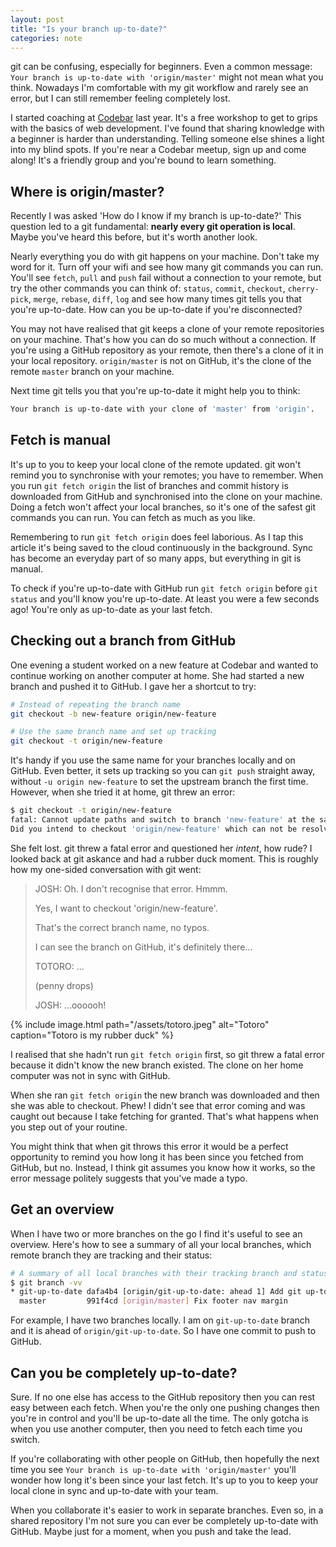 ```yaml
---
layout: post
title: "Is your branch up-to-date?"
categories: note
---
```

git can be confusing, especially for beginners. Even a common message: `Your branch is up-to-date with 'origin/master'` might not mean what you think. Nowadays I'm comfortable with my git workflow and rarely see an error, but I can still remember feeling completely lost.

I started coaching at [Codebar](http://codebar.io) last year. It's a free workshop to get to grips with the basics of web development. I've found that sharing knowledge with a beginner is harder than understanding. Telling someone else shines a light into my blind spots. If you're near a Codebar meetup, sign up and come along! It's a friendly group and you're bound to learn something.

## Where is origin/master?

Recently I was asked 'How do I know if my branch is up-to-date?' This question led to a git fundamental: **nearly every git operation is local**. Maybe you've heard this before, but it's worth another look.

Nearly everything you do with git happens on your machine. Don't take my word for it. Turn off your wifi and see how many git commands you can run. You'll see `fetch`, `pull` and `push` fail without a connection to your remote, but try the other commands you can think of: `status`, `commit`, `checkout`, `cherry-pick`, `merge`, `rebase`, `diff`, `log` and see how many times git tells you that you're up-to-date. How can you be up-to-date if you're disconnected?

You may not have realised that git keeps a clone of your remote repositories on your machine. That's how you can do so much without a connection. If you're using a GitHub repository as your remote, then there's a clone of it in your local repository. `origin/master` is not on GitHub, it's the clone of the remote `master` branch on your machine.

Next time git tells you that you're up-to-date it might help you to think:

```bash
Your branch is up-to-date with your clone of 'master' from 'origin'.
```

## Fetch is manual

It's up to you to keep your local clone of the remote updated. git won't remind you to synchronise with your remotes; you have to remember. When you run `git fetch origin` the list of branches and commit history is downloaded from GitHub and synchronised into the clone on your machine. Doing a fetch won't affect your local branches, so it's one of the safest git commands you can run. You can fetch as much as you like.

Remembering to run `git fetch origin` does feel laborious. As I tap this article it's being saved to the cloud continuously in the background.  Sync has become an everyday part of so many apps, but everything in git is manual.

To check if you're up-to-date with GitHub run `git fetch origin` before `git status` and you'll know you're up-to-date. At least you were a few seconds ago! You're only as up-to-date as your last fetch.

## Checking out a branch from GitHub

One evening a student worked on a new feature at Codebar and wanted to continue working on another computer at home. She had started a new branch and pushed it to GitHub. I gave her a shortcut to try:

```bash
# Instead of repeating the branch name
git checkout -b new-feature origin/new-feature

# Use the same branch name and set up tracking
git checkout -t origin/new-feature
```

It's handy if you use the same name for your branches locally and on GitHub. Even better, it sets up tracking so you can `git push` straight away, without `-u origin new-feature` to set the upstream branch the first time. However, when she tried it at home, git threw an error:

```bash
$ git checkout -t origin/new-feature
fatal: Cannot update paths and switch to branch 'new-feature' at the same time.
Did you intend to checkout 'origin/new-feature' which can not be resolved as a commit?
```

She felt lost. git threw a fatal error and questioned her _intent_, how rude? I looked back at git askance and had a rubber duck moment. This is roughly how my one-sided conversation with git went:

> JOSH: Oh. I don't recognise that error. Hmmm.
> 
> Yes, I want to checkout 'origin/new-feature'.
> 
> That's the correct branch name, no typos.
> 
> I can see the branch on GitHub, it's definitely there...
>
> TOTORO: ...
> 
> (penny drops)
>
> JOSH: ...oooooh!

{% include image.html path="/assets/totoro.jpeg" alt="Totoro" caption="Totoro is my rubber duck" %}

I realised that she hadn't run `git fetch origin` first, so git threw a fatal error because it didn't know the new branch existed. The clone on her home computer was not in sync with GitHub.

When she ran `git fetch origin` the new branch was downloaded and then she was able to checkout. Phew! I didn't see that error coming and was caught out because I take fetching for granted. That's what happens when you step out of your routine.

You might think that when git throws this error it would be a perfect opportunity to remind you how long it has been since you fetched from GitHub, but no. Instead, I think git assumes you know how it works, so the error message politely suggests that you've made a typo.

## Get an overview

When I have two or more branches on the go I find it's useful to see an overview. Here's how to see a summary of all your local branches, which remote branch they are tracking and their status:

```bash
# A summary of all local branches with their tracking branch and status
$ git branch -vv
* git-up-to-date dafa4b4 [origin/git-up-to-date: ahead 1] Add git up-to-date post
  master         991f4cd [origin/master] Fix footer nav margin
```

For example, I have two branches locally. I am on `git-up-to-date` branch and it is ahead of `origin/git-up-to-date`. So I have one commit to push to GitHub.

## Can you be completely up-to-date?
 
Sure. If no one else has access to the GitHub repository then you can rest easy between each fetch. When you're the only one pushing changes then you're in control and you'll be up-to-date all the time. The only gotcha is when you use another computer, then you need to fetch each time you switch.

If you're collaborating with other people on GitHub, then hopefully the next time you see `Your branch is up-to-date with 'origin/master'` you'll wonder how long it's been since your last fetch. It's up to you to keep your local clone in sync and up-to-date with your team.

When you collaborate it's easier to work in separate branches. Even so, in a shared repository I'm not sure you can ever be completely up-to-date with GitHub. Maybe just for a moment, when you push and take the lead.
